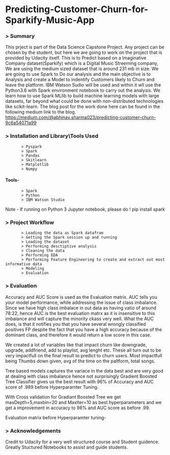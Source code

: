 # Predicting-Customer-Churn-for-Sparkify-Music-App

### >  Summary

This prject is part of the Data Science Capstone Project. Any project can be chosen by the student, but here we are going to work on the project that is provided by Udacity itself. This is to Predict based on a Imaginative Company dataset(Sparkify) which is a Digital Music Streeming company, We are using the medium sized dataset that is around 231 mb in size. We are going to use Spark to Do our analysis and the main objective is to Analysis and create a Model to indentify Customers likely to Churn and leave the platform. IBM Watson Sudio will be used and within it wll use the Python3.6 with Spark environment notebook to carry out the analysis. We learn how to use Spark MLlib to build machine learning models with large datasets, far beyond what could be done with non-distributed technologies like scikit-learn. The blog post for the work done here can be found in the following medium link to the blog.
https://medium.com/@abhinav.sharma023/predicting-customer-churn-9c6a54071a99



### > Installation and Library\Tools Used

           > Pyspark
           > Spark
           > Pandas
           > Skitlearn
           > Matplotlib
           > Numpy
           
  ####    Tools-
           > Spark
           > Python
           > IBM Watson Studio

Note - If running on Python 3 Jupyter notebook, please do ! pip install spark


### > Project Workflow

           > Loading the data as Spark datafram
           > Getting the Spark session up and running 
           > Loading the dataset
           > Performing desctiptive analysis
           > Cleaning the data
           > Performing EDA
           > Performing Feature Engineering to create and extract out most informative data
           > Modeling
           > Evaluation



### > Evaluation

Accuracy and AUC Score is used as the Evaluation matrix. AUC tells you your model performance, while addressing the issue of class imbalance. Since we have high class imbalace in out data as having vatio of around 78:22, hence AUC is the best evaluation matrx as it is insensitive to this imbalance and will capture the minority ckass very well. What the AUC does, is that it notifies you that you have several wrongly classified positives FP despite the fact that you have a high accuracy because of the dominant class, and therefore it would return a low score in this case.

We created a lot of variables like that impact churn like downgrade, upgrade, addfriend, add to playlist, avg lenght etc. These all turn out to be very impactfull on the final result to predict to churn users. Most impactfull being Thumbs down given, avg of the time on the paltform, total songs. 

Tree based models captures the variace in the data best and are very good at dealing with class imbalance hence not surprisingly Gradient Boosted Tree Classifier gives us the best result with 96% of Accuracy and AUC score of  .989 before Hyperparamter Tuning.

With Cross validation for Gradiant Boosted Tree we get maxDepth=5,maxbin=20 and MaxIter=10 as best hyperparameters and we get a improvement in accuracy to 98% and AUC score as before .99.

Evaluation matrix before Hyperparamter tuning-








 


### > Acknowledgements

Credit to Udacity for a very well structured course and Student guidence. Greatly Stuctured Notebooks to assist and guide students.
